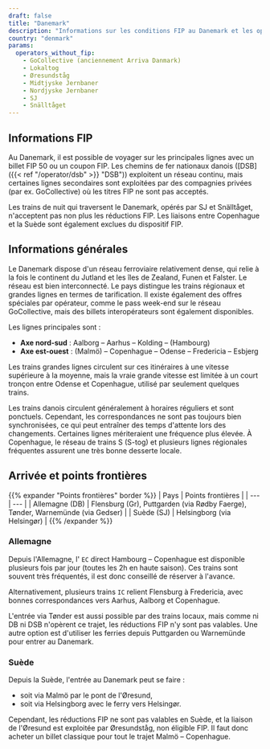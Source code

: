 ```yaml
---
draft: false
title: "Danemark"
description: "Informations sur les conditions FIP au Danemark et les opérateurs qui proposent des réductions."
country: "denmark"
params:
  operators_without_fip:
    - GoCollective (anciennement Arriva Danmark)
    - Lokaltog
    - Øresundståg
    - Midtjyske Jernbaner
    - Nordjyske Jernbaner
    - SJ
    - Snälltåget
---
```


## Informations FIP

Au Danemark, il est possible de voyager sur les principales lignes avec un billet FIP 50 ou un coupon FIP. Les chemins de fer nationaux danois ([DSB]({{< ref "/operator/dsb" >}} "DSB")) exploitent un réseau continu, mais certaines lignes secondaires sont exploitées par des compagnies privées (par ex. GoCollective) où les titres FIP ne sont pas acceptés.

Les trains de nuit qui traversent le Danemark, opérés par SJ et Snälltåget, n'acceptent pas non plus les réductions FIP. Les liaisons entre Copenhague et la Suède sont également exclues du dispositif FIP.

## Informations générales

Le Danemark dispose d'un réseau ferroviaire relativement dense, qui relie à la fois le continent du Jutland et les îles de Zealand, Funen et Falster. Le réseau est bien interconnecté. Le pays distingue les trains régionaux et grandes lignes en termes de tarification. Il existe également des offres spéciales par opérateur, comme le pass week-end sur le réseau GoCollective, mais des billets interopérateurs sont également disponibles.

Les lignes principales sont :

- **Axe nord-sud** : Aalborg – Aarhus – Kolding – (Hambourg)
- **Axe est-ouest** : (Malmö) – Copenhague – Odense – Fredericia – Esbjerg

Les trains grandes lignes circulent sur ces itinéraires à une vitesse supérieure à la moyenne, mais la vraie grande vitesse est limitée à un court tronçon entre Odense et Copenhague, utilisé par seulement quelques trains.

Les trains danois circulent généralement à horaires réguliers et sont ponctuels. Cependant, les correspondances ne sont pas toujours bien synchronisées, ce qui peut entraîner des temps d'attente lors des changements. Certaines lignes mériteraient une fréquence plus élevée. À Copenhague, le réseau de trains S (S-tog) et plusieurs lignes régionales fréquentes assurent une très bonne desserte locale.

## Arrivée et points frontières

{{% expander "Points frontières" border %}}
| Pays | Points frontières |
| --- | --- |
| Allemagne (DB) | Flensburg (Gr), Puttgarden (via Rødby Faerge), Tønder, Warnemünde (via Gedser) |
| Suède (SJ) | Helsingborg (via Helsingør) |
{{% /expander %}}

### Allemagne

Depuis l'Allemagne, l' `EC` direct Hambourg – Copenhague est disponible plusieurs fois par jour (toutes les 2h en haute saison). Ces trains sont souvent très fréquentés, il est donc conseillé de réserver à l'avance.

Alternativement, plusieurs trains `IC` relient Flensburg à Fredericia, avec bonnes correspondances vers Aarhus, Aalborg et Copenhague.

L'entrée via Tønder est aussi possible par des trains locaux, mais comme ni DB ni DSB n'opèrent ce trajet, les réductions FIP n'y sont pas valables. Une autre option est d'utiliser les ferries depuis Puttgarden ou Warnemünde pour entrer au Danemark.

### Suède

Depuis la Suède, l'entrée au Danemark peut se faire :

- soit via Malmö par le pont de l'Øresund,
- soit via Helsingborg avec le ferry vers Helsingør.

Cependant, les réductions FIP ne sont pas valables en Suède, et la liaison de l'Øresund est exploitée par Øresundståg, non éligible FIP. Il faut donc acheter un billet classique pour tout le trajet Malmö – Copenhague.
